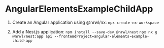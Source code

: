 # AngularElementsExampleChildApp

1) Create an Angular application using @nrwl/nx: 
```npx create-nx-workspace```

2) Add a Nest.js application: 
```npm install --save-dev @nrwl/nest```
```npx nx g @nrwl/nest:app api --frontendProject=angular-elements-example-child-app```
